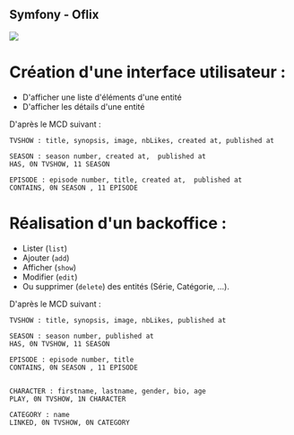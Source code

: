## Symfony - Oflix

<img src="oflix/public/images/Oflix.png">

# Création d'une interface utilisateur :

- D'afficher une liste d'éléments d'une entité
- D'afficher les détails d'une entité

D'après le MCD suivant :

```
TVSHOW : title, synopsis, image, nbLikes, created at, published at

SEASON : season number, created at,  published at
HAS, 0N TVSHOW, 11 SEASON

EPISODE : episode number, title, created at,  published at
CONTAINS, 0N SEASON , 11 EPISODE
```

# Réalisation d'un backoffice :

- Lister (`list`)
- Ajouter (`add`)
- Afficher (`show`)
- Modifier (`edit`)
- Ou supprimer (`delete`) des entités (Série, Catégorie, ...).  

D'après le MCD suivant :

```
TVSHOW : title, synopsis, image, nbLikes, published at

SEASON : season number, published at
HAS, 0N TVSHOW, 11 SEASON

EPISODE : episode number, title
CONTAINS, 0N SEASON , 11 EPISODE


CHARACTER : firstname, lastname, gender, bio, age
PLAY, 0N TVSHOW, 1N CHARACTER

CATEGORY : name
LINKED, 0N TVSHOW, 0N CATEGORY
```
